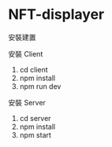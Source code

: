 # NFT-displayer

安裝建置

安裝 Client

1. cd client
2. npm install
3. npm run dev 

安裝 Server

1. cd server
2. npm install
3. npm start